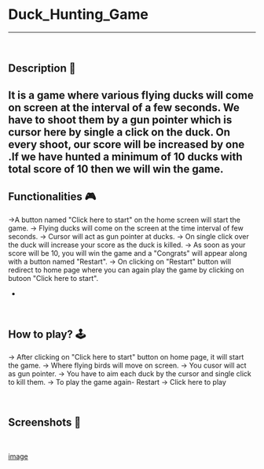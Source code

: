 # **Duck_Hunting_Game** 

---

<br>

## **Description 📃**

It is a game where various flying ducks will come on screen at the interval of a few seconds. We have to shoot them by a gun pointer which is cursor here by single a click on the duck. On every shoot, our score will be increased by one .If we have hunted a minimum of 10 ducks with total score of 10 then we will win the game.
- 

## **Functionalities 🎮**

->A button named "Click here to start" on the home screen will start the game.
-> Flying ducks will come on the screen at the time interval of few seconds.
-> Cursor will act as gun pointer at ducks.
-> On single click over the duck will increase your score as the duck is killed.
-> As soon as your score will be 10, you will win the game and a "Congrats" will appear along with a button named "Restart". 
-> On clicking on "Restart" button will redirect to home page where you can again play the game by clicking on butoon "Click here to start".

- 
<br>

## **How to play? 🕹️**

-> After clicking on "Click here to start" button on home page, it will start the game.
-> Where flying birds will move on screen.
-> You cusor will act as gun pointer.
-> You have to aim each duck by the cursor and single click to kill them.
-> To play the game again-
    Restart -> Click here to play

<br>

## **Screenshots 📸**

<br>

[image](../../assets/images/Duck_Hunting_Game.png)

<br>
